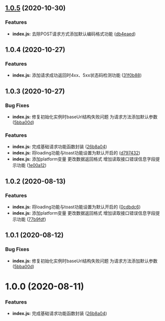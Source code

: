 ## [1.0.5](https://github.com/Oc-master/medusa-wx-request/compare/v1.0.4...v1.0.5) (2020-10-30)


### Features

* **index.js:** 去除POST请求方式添加默认编码格式功能 ([db4eaed](https://github.com/Oc-master/medusa-wx-request/commit/db4eaed7189f974e505f65efa675f6f9d2c90355))



## 1.0.4 (2020-10-27)


### Features

* **index.js:** 添加请求成功返回时4xx、5xx状态码检测功能 ([31f0b88](https://github.com/Oc-master/medusa-wx-request/commit/31f0b88780b15c2a0f37eb3c82933a65435d099c))



## 1.0.3 (2020-10-27)


### Bug Fixes

* **index.js:** 修复初始化实例时baseUrl结构失败问题 为请求方法添加默认参数 ([5bba00d](https://github.com/Oc-master/medusa-wx-request/commit/5bba00d743f83a4dcc4635ee3313b96673401d0f))


### Features

* **index.js:** 完成基础请求功能函数封装 ([26b8a04](https://github.com/Oc-master/medusa-wx-request/commit/26b8a04278b6bb8b1afe0f514699fe3012638d87))
* **index.js:** 将loading功能与toast功能设置为默认开启的 ([d797432](https://github.com/Oc-master/medusa-wx-request/commit/d797432de30fca715bab4598722cc047e10bf5fa))
* **index.js:** 添加platform变量 更改数据返回格式 增加读取接口错误信息字段提示功能 ([1e00a12](https://github.com/Oc-master/medusa-wx-request/commit/1e00a12a178bf78caafff3a16a0f63e0f5b1cb44))



## 1.0.2 (2020-08-13)


### Features

* **index.js:** 将loading功能与toast功能设置为默认开启的 ([0cdbdc6](https://github.com/Oc-master/medusa-wx-request/commit/0cdbdc680b815c27d02e8c95a6c22ba3da10ac0a))
* **index.js:** 添加platform变量 更改数据返回格式 增加读取接口错误信息字段提示功能 ([77b9fdf](https://github.com/Oc-master/medusa-wx-request/commit/77b9fdf7ed65ee25de0843900eac592590355c81))



## 1.0.1 (2020-08-12)


### Bug Fixes

* **index.js:** 修复初始化实例时baseUrl结构失败问题 为请求方法添加默认参数 ([5bba00d](https://github.com/Oc-master/medusa-wx-request/commit/5bba00d743f83a4dcc4635ee3313b96673401d0f))



# 1.0.0 (2020-08-11)


### Features

* **index.js:** 完成基础请求功能函数封装 ([26b8a04](https://github.com/Oc-master/medusa-wx-request/commit/26b8a04278b6bb8b1afe0f514699fe3012638d87))

